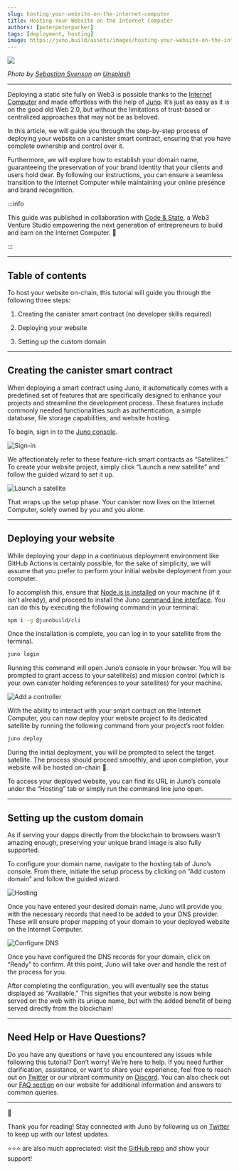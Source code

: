 ```yaml
---
slug: hosting-your-website-on-the-internet-computer
title: Hosting Your Website on the Internet Computer
authors: [peterpeterparker]
tags: [deployment, hosting]
image: https://juno.build/assets/images/hosting-your-website-on-the-internet-computer-d1eeb88827bd591ed552040dc47efea9.png
---
```


<head>
  <link rel="canonical" href="https://medium.com/code-state/hosting-your-website-on-the-internet-computer-in-minutes-with-juno-bf4d6d2d0347" />
</head>

![](./hosting-your-website-on-the-internet-computer.png)

_Photo by <a href="https://unsplash.com/@sebastiansvenson?utm_source=unsplash&utm_medium=referral&utm_content=creditCopyText">Sebastian Svenson</a> on <a href="https://unsplash.com/fr/photos/d2w-_1LJioQ?utm_source=unsplash&utm_medium=referral&utm_content=creditCopyText">Unsplash</a>_

---

Deploying a static site fully on Web3 is possible thanks to the [Internet Computer](https://internetcomputer.org/) and made effortless with the help of [Juno](https://juno.build/). It’s just as easy as it is on the good old Web 2.0, but without the limitations of trust-based or centralized approaches that may not be as beloved.

<!--truncate-->

In this article, we will guide you through the step-by-step process of deploying your website on a canister smart contract, ensuring that you have complete ownership and control over it.

Furthermore, we will explore how to establish your domain name, guaranteeing the preservation of your brand identity that your clients and users hold dear. By following our instructions, you can ensure a seamless transition to the Internet Computer while maintaining your online presence and brand recognition.

:::info

This guide was published in collaboration with [Code & State](https://www.codeandstate.com/), a Web3 Venture Studio empowering the next generation of entrepreneurs to build and earn on the Internet Computer. 🚀

:::

---

## Table of contents

To host your website on-chain, this tutorial will guide you through the following three steps:

1. Creating the canister smart contract (no developer skills required)

2. Deploying your website

3. Setting up the custom domain

---

## Creating the canister smart contract

When deploying a smart contract using Juno, it automatically comes with a predefined set of features that are specifically designed to enhance your projects and streamline the development process. These features include commonly needed functionalities such as authentication, a simple database, file storage capabilities, and website hosting.

To begin, sign in to the [Juno console](https://console.juno.build/).

![Sign-in](./sign-in.png)

We affectionately refer to these feature-rich smart contracts as “Satellites.” To create your website project, simply click “Launch a new satellite” and follow the guided wizard to set it up.

![Launch a satellite](./launch-a-satellite.png)

That wraps up the setup phase. Your canister now lives on the Internet Computer, solely owned by you and you alone.

---

## Deploying your website

While deploying your dapp in a continuous deployment environment like GitHub Actions is certainly possible, for the sake of simplicity, we will assume that you prefer to perform your initial website deployment from your computer.

To accomplish this, ensure that [Node.js is installed](https://nodejs.org/en/download) on your machine (if it isn’t already), and proceed to install the Juno [command line interface](https://juno.build/docs/miscellaneous/cli). You can do this by executing the following command in your terminal:

```bash
npm i -g @junobuild/cli
```

Once the installation is complete, you can log in to your satellite from the terminal.

```bash
juno login
```

Running this command will open Juno’s console in your browser. You will be prompted to grant access to your satellite(s) and mission control (which is your own canister holding references to your satellites) for your machine.

![Add a controller](./add-a-controller.png)

With the ability to interact with your smart contract on the Internet Computer, you can now deploy your website project to its dedicated satellite by running the following command from your project’s root folder:

```bash
juno deploy
```

During the initial deployment, you will be prompted to select the target satellite. The process should proceed smoothly, and upon completion, your website will be hosted on-chain 🎉.

To access your deployed website, you can find its URL in Juno’s console under the “Hosting” tab or simply run the command line juno open.

---

## Setting up the custom domain

As if serving your dapps directly from the blockchain to browsers wasn’t amazing enough, preserving your unique brand image is also fully supported.

To configure your domain name, navigate to the hosting tab of Juno’s console. From there, initiate the setup process by clicking on “Add custom domain” and follow the guided wizard.

![Hosting](./hosting.png)

Once you have entered your desired domain name, Juno will provide you with the necessary records that need to be added to your DNS provider. These will ensure proper mapping of your domain to your deployed website on the Internet Computer.

![Configure DNS](./configure-dns.png)

Once you have configured the DNS records for your domain, click on “Ready” to confirm. At this point, Juno will take over and handle the rest of the process for you.

After completing the configuration, you will eventually see the status displayed as “Available.” This signifies that your website is now being served on the web with its unique name, but with the added benefit of being served directly from the blockchain!

---

## Need Help or Have Questions?

Do you have any questions or have you encountered any issues while following this tutorial? Don’t worry! We’re here to help. If you need further clarification, assistance, or want to share your experience, feel free to reach out on [Twitter](https://twitter.com/junobuild) or our vibrant community on [Discord](https://discord.gg/wHZ57Z2RAG). You can also check out our [FAQ section](https://juno.build/docs/faq) on our website for additional information and answers to common queries.

---

👋

Thank you for reading! Stay connected with Juno by following us on [Twitter](https://twitter.com/junobuild) to keep up with our latest updates.

⭐️⭐️⭐️ are also much appreciated: visit the [GitHub repo](https://github.com/junobuild/juno) and show your support!
